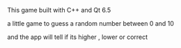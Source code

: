 This game built with C++ and Qt 6.5

a little game to guess a random number between 0 and 10

and the app will tell if its higher , lower or correct 
